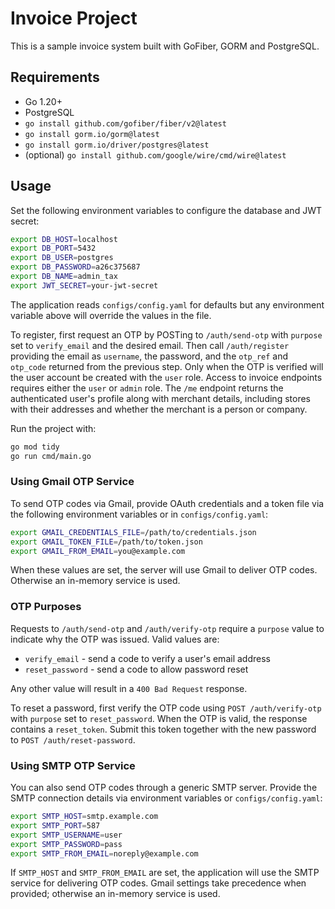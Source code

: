 # Invoice Project

This is a sample invoice system built with GoFiber, GORM and PostgreSQL.

## Requirements

- Go 1.20+
- PostgreSQL
- `go install github.com/gofiber/fiber/v2@latest`
- `go install gorm.io/gorm@latest`
- `go install gorm.io/driver/postgres@latest`
- (optional) `go install github.com/google/wire/cmd/wire@latest`

## Usage

Set the following environment variables to configure the database and JWT secret:

```bash
export DB_HOST=localhost
export DB_PORT=5432
export DB_USER=postgres
export DB_PASSWORD=a26c375687
export DB_NAME=admin_tax
export JWT_SECRET=your-jwt-secret
```

The application reads `configs/config.yaml` for defaults but any environment variable above will override the values in the file.

To register, first request an OTP by POSTing to `/auth/send-otp` with `purpose` set to `verify_email` and the desired email. Then call `/auth/register` providing the email as `username`, the password, and the `otp_ref` and `otp_code` returned from the previous step. Only when the OTP is verified will the user account be created with the `user` role. Access to invoice endpoints requires either the `user` or `admin` role.
The `/me` endpoint returns the authenticated user's profile along with merchant details, including stores with their addresses and whether the merchant is a person or company.

Run the project with:

```bash
go mod tidy
go run cmd/main.go
```

### Using Gmail OTP Service

To send OTP codes via Gmail, provide OAuth credentials and a token file
via the following environment variables or in `configs/config.yaml`:

```bash
export GMAIL_CREDENTIALS_FILE=/path/to/credentials.json
export GMAIL_TOKEN_FILE=/path/to/token.json
export GMAIL_FROM_EMAIL=you@example.com
```

When these values are set, the server will use Gmail to deliver OTP
codes. Otherwise an in-memory service is used.

### OTP Purposes

Requests to `/auth/send-otp` and `/auth/verify-otp` require a `purpose`
value to indicate why the OTP was issued. Valid values are:

- `verify_email` - send a code to verify a user's email address
- `reset_password` - send a code to allow password reset

Any other value will result in a `400 Bad Request` response.

To reset a password, first verify the OTP code using `POST /auth/verify-otp`
with `purpose` set to `reset_password`. When the OTP is valid, the response
contains a `reset_token`. Submit this token together with the new password to
`POST /auth/reset-password`.

### Using SMTP OTP Service

You can also send OTP codes through a generic SMTP server. Provide the
SMTP connection details via environment variables or `configs/config.yaml`:

```bash
export SMTP_HOST=smtp.example.com
export SMTP_PORT=587
export SMTP_USERNAME=user
export SMTP_PASSWORD=pass
export SMTP_FROM_EMAIL=noreply@example.com
```

If `SMTP_HOST` and `SMTP_FROM_EMAIL` are set, the application will use the
SMTP service for delivering OTP codes. Gmail settings take precedence
when provided; otherwise an in-memory service is used.
